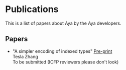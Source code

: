# Publications

This is a list of papers about Aya by the Aya developers.

## Papers

<!-- [Tesla Zhang]: https://personal.psu.edu/yqz5714 -->

+ "A simpler encoding of indexed types" [Pre-print](https://arxiv.org/abs/2103.15408)<br>
  Tesla Zhang<br>
  To be submitted (ICFP reviewers please don't look)
